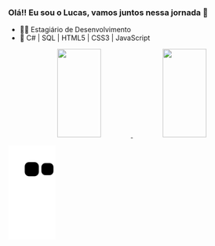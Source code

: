 ### Olá!! Eu sou o Lucas, vamos juntos nessa jornada 🚀
- :man_technologist: Estagiário de Desenvolvimento
- :brain: C# | SQL | HTML5 | CSS3 | JavaScript

<div align="center">
<a href="https://github.com/lucassantuss">
<img height="180em" img width="42%" src="https://github-readme-stats.vercel.app/api?username=lucassantuss&show_icons=true&theme=vue-dark&include_all_commits=true&count_private=true"/>   <img height="180em" img width="42%" src="https://github-readme-stats.vercel.app/api/top-langs/?username=lucassantuss&layout=compact&langs_count=7&theme=vue-dark"/>
</div>

![Snake animation](https://github.com/lucassantuss/lucassantuss/blob/output/github-contribution-grid-snake.svg)
